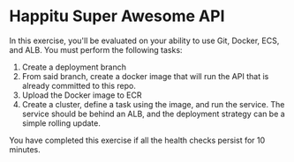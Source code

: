 # Happitu Super Awesome API

In this exercise, you'll be evaluated on your ability to use Git, Docker, ECS, and ALB. You must perform the following tasks:

1. Create a deployment branch
2. From said branch, create a docker image that will run the API that is already committed to this repo.
3. Upload the Docker image to ECR
4. Create a cluster, define a task using the image, and run the service. The service should be behind an ALB, and the deployment strategy can be a simple rolling update.

You have completed this exercise if all the health checks persist for 10 minutes.
